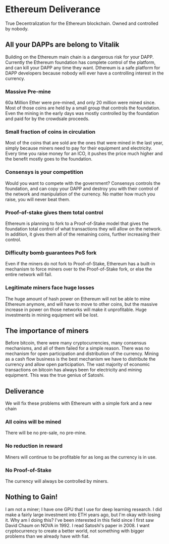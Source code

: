# Ethereum Deliverance
True Decentralization for the Ethereum blockchain. Owned and controlled by nobody.

## All your DAPPs are belong to Vitalik
Building on the Ethereum main chain is a dangerous risk for your DAPP. Currently the Ethereum foundation has complete control of the platform, and can kill your DAPP any time they want. Dthereum is a safe platform for DAPP developers because nobody will ever have a controlling interest in the currency.

### Massive Pre-mine
60a Million Ether were pre-mined, and only 20 million were mined since. Most of those coins are held by a small group that controls the foundation. Even the mining in the early days was mostly controlled by the foundation and paid for by the crowdsale proceeds.

### Small fraction of coins in circulation
Most of the coins that are sold are the ones that were mined in the last year, simply because miners need to pay for their equipment and electricity. Every time you raise money for an ICO, it pushes the price much higher and the benefit mostly goes to the foundation.

### Consensys is your competition
Would you want to compete with the government? Consensys controls the foundation, and can copy your DAPP and destroy you with their control of the network and manipulation of the currency. No matter how much you raise, you will never beat them.

### Proof-of-stake gives them total control
Ethereum is planning to fork to a Proof-of-Stake model that gives the foundation total control of what transactions they will allow on the network. In addition, it gives them all of the remaining coins, further increasing their control.

### Difficulty bomb guarantees PoS fork
Even if the miners do not fork to Proof-of-Stake, Ethereum has a built-in mechanism to force miners over to the Proof-of-Stake fork, or else the entire network will fail.

### Legitimate miners face huge losses
The huge amount of hash power on Ethereum will not be able to mine Ethereum anymore, and will have to move to other coins, but the massive increase in power on those networks will make it unprofitable. Huge investments in mining equipment will be lost.

## The importance of miners
Before bitcoin, there were many cryptocurrencies, many consensus mechanisms, and all of them failed for a simple reason. There was no mechanism for open participation and distribution of the currency. Mining as a cash flow business is the best mechanism we have to distribute the currency and allow open participation. The vast majority of economic transactions on bitcoin has always been for electricity and mining equipment. This was the true genius of Satoshi. 

## Deliverance
We will fix these problems with Ethereum with a simple fork and a new chain

### All coins will be mined
There will be no pre-sale, no pre-mine.

### No reduction in reward
Miners will continue to be profitable for as long as the currency is in use.

### No Proof-of-Stake
The currency will always be controlled by miners. 

## Nothing to Gain!
I am not a miner; I have one GPU that I use for deep learning research. I did make a fairly large investment into ETH years ago, but I'm okay with losing it. Why am I doing this? I've been interested in this field since I first saw David Chaum on NOVA in 1992. I read Satoshi's paper in 2008. I want cryptocurrency to create a better world, not something with bigger problems than we already have with fiat.
